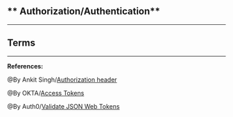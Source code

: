 ## ** Authorization/Authentication**

-----------------------------------------------

## **Terms**


-----------------------------------------------

**References:**

@By Ankit Singh/[Authorization header](https://www.loginradius.com/blog/async/everything-you-want-to-know-about-authorization-headers/)

@By OKTA/[Access Tokens](https://www.oauth.com/oauth2-servers/access-tokens/)

@By Auth0/[Validate JSON Web Tokens](https://auth0.com/docs/tokens/json-web-tokens/validate-json-web-tokens)